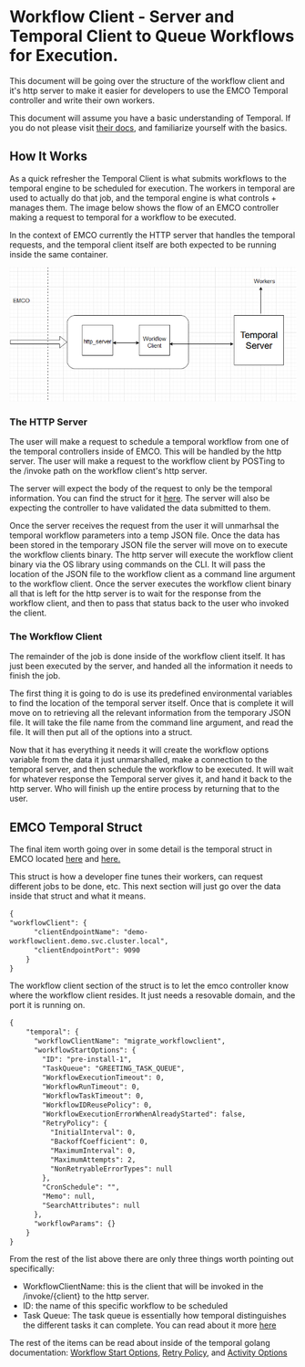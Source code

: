 [//]: # "SPDX-License-Identifier: Apache-2.0"
[//]: # "Copyright (c) 2020-2022 Intel Corporation"

# Workflow Client - Server and Temporal Client to Queue Workflows for Execution.

This document will be going over the structure of the workflow client and it's http server
to make it easier for developers to use the EMCO Temporal controller and write their own workers.

This document will assume you have a basic understanding of Temporal. If you do not please visit [their docs](https://docs.temporal.io/), and
familiarize yourself with the basics.

## How It Works

As a quick refresher the Temporal Client is what submits workflows to the temporal engine to be scheduled for execution. 
The workers in temporal are used to actually do that job, and the temporal engine is what controls + manages them. The image
below shows the flow of an EMCO controller making a request to temporal for a workflow to be executed.

In the context of EMCO currently the HTTP server that handles the temporal requests, and the temporal client itself 
are both expected to be running inside the same container.

![Workflow Client Flow](images/workflow-client-diagram.png)

### The HTTP Server

The user will make a request to schedule a temporal workflow from one of the temporal controllers inside of EMCO. This will be handled by the http server.
The user will make a request to the workflow client by POSTing to the /invoke path on the workflow client's http server.

The server will expect the body of the request to only be the temporal information. You can find the struct for it [here](https://gitlab.com/project-emco/core/emco-base/-/blob/main/src/workflowmgr/pkg/emcotemporalapi/emco_temporal_api.go).
The server will also be expecting the controller to have validated the data submitted to them.

Once the server receives the request from the user it will unmarhsal the temporal workflow parameters into a temp JSON file.
Once the data has been stored in the temporary JSON file the server will move on to execute the workflow clients binary.
The http server will execute the workflow client binary via the OS library using commands on the CLI. It will pass the 
location of the JSON file to the workflow client as a command line argument to the workflow client. Once the server executes the
workflow client binary all that is left for the http server is to wait for the response from the workflow client, and then to pass that
status back to the user who invoked the client.

### The Workflow Client

The remainder of the job is done inside of the workflow client itself. It has just been executed
by the server, and handed all the information it needs to finish the job.

The first thing it is going to do is use its predefined environmental variables to find the 
location of the temporal server itself. Once that is complete it will move on to retrieving
all the relevant information from the temporary JSON file. It will take the file name from
the command line argument, and read the file. It will then put all of the options into a 
struct.

Now that it has everything it needs it will create the workflow options variable from the 
data it just unmarshalled, make a connection to the temporal server, and then schedule the 
workflow to be executed. It will wait for whatever response the Temporal server gives it, and
hand it back to the http server. Who will finish up the entire process by returning that to the user.


## EMCO Temporal Struct

The final item worth going over in some detail is the temporal struct in EMCO located [here](https://gitlab.com/project-emco/core/emco-base/-/blob/main/src/workflowmgr/pkg/emcotemporalapi/emco_temporal_api.go) 
and [here.](https://gitlab.com/project-emco/core/emco-base/-/blob/main/src/workflowmgr/pkg/module/workflow_intent.go)


This struct is how a developer fine tunes their workers, can request different jobs to be done, etc. This next section will just go over the 
data inside that struct and what it means.

```
{
"workflowClient": {
      "clientEndpointName": "demo-workflowclient.demo.svc.cluster.local",
      "clientEndpointPort": 9090
    }
}
```

The workflow client section of the struct is to let the emco controller know where 
the workflow client resides. It just needs a resovable domain, and the port it is running on.

```
{
    "temporal": {
      "workflowClientName": "migrate_workflowclient",
      "workflowStartOptions": {
        "ID": "pre-install-1",
        "TaskQueue": "GREETING_TASK_QUEUE",
        "WorkflowExecutionTimeout": 0,
        "WorkflowRunTimeout": 0,
        "WorkflowTaskTimeout": 0,
        "WorkflowIDReusePolicy": 0,
        "WorkflowExecutionErrorWhenAlreadyStarted": false,
        "RetryPolicy": {
          "InitialInterval": 0,
          "BackoffCoefficient": 0,
          "MaximumInterval": 0,
          "MaximumAttempts": 2,
          "NonRetryableErrorTypes": null
        },
        "CronSchedule": "",
        "Memo": null,
        "SearchAttributes": null
      },
      "workflowParams": {}
    }
}
```

From the rest of the list above there are only three things worth pointing out specifically:

 - WorkflowClientName: this is the client that will be invoked in the /invoke/{client} to the http server.
 - ID: the name of this specific workflow to be scheduled
 - Task Queue: The task queue is essentially how temporal distinguishes the different tasks it can complete. You can read about it more [here](https://docs.temporal.io/concepts/what-is-a-task-queue/)

The rest of the items can be read about inside of the temporal golang documentation: [Workflow Start Options](https://pkg.go.dev/go.temporal.io/sdk@v1.15.0/internal#StartWorkflowOptions), [Retry Policy](https://pkg.go.dev/go.temporal.io/sdk@v1.15.0/internal#RetryPolicy), and [Activity Options](https://pkg.go.dev/go.temporal.io/sdk@v1.15.0/internal#ActivityOptions)
